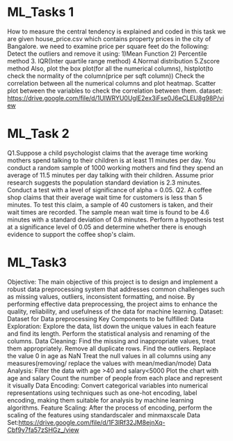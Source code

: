 # ML_Tasks 1
How to measure the central tendency is explained and coded in this task we are given house_price.csv which contains property prices in the city of Bangalore. we need to examine price per square feet do the following: Detect the outliers and remove it using: 
1)Mean Function 
2) Percentile method 
3. IQR(Inter quartile range method) 
4.Normal distribution 
5.Zscore method Also, plot the box plot(for all the numerical columns), histplot(to check the normality of the column(price per sqft column)) Check the correlation between all the numerical columns and plot heatmap. Scatter plot between the variables to check the correlation between them. 
dataset: https://drive.google.com/file/d/1UlWRYU0UglE2ex3iFse0J6eCLEU8g98P/view
# ML_Task 2
Q1.Suppose a child psychologist claims that the average time working mothers spend talking to their children is at least 11 minutes per day. You conduct a random sample of 1000 working mothers and find they spend an average of 11.5 minutes per day talking with their children. Assume prior research suggests the population standard deviation is 2.3 minutes. Conduct a test with a level of significance of alpha = 0.05.
Q2. A coffee shop claims that their average wait time for customers is less than 5 minutes. To test this claim, a sample of 40 customers is taken, and their wait times are recorded. The sample mean wait time is found to be 4.6 minutes with a standard deviation of 0.8 minutes. Perform a hypothesis test at a significance level of 0.05 and determine whether there is enough evidence to support the coffee shop's claim.
# ML_Task3
Objective: The main objective of this project is to design and implement a robust data preprocessing system that addresses common challenges such as missing values, outliers, inconsistent formatting, and noise. By performing effective data preprocessing, the project aims to enhance the quality, reliability, and usefulness of the data for machine learning. Dataset: Dataset for Data preprocessing Key Components to be fulfilled: Data Exploration: Explore the data, list down the unique values in each feature and find its length. Perform the statistical analysis and renaming of the columns. Data Cleaning: Find the missing and inappropriate values, treat them appropriately. Remove all duplicate rows. Find the outliers. Replace the value 0 in age as NaN Treat the null values in all columns using any measures(removing/ replace the values with mean/median/mode) Data Analysis: Filter the data with age >40 and salary<5000 Plot the chart with age and salary Count the number of people from each place and represent it visually Data Encoding: Convert categorical variables into numerical representations using techniques such as one-hot encoding, label encoding, making them suitable for analysis by machine learning algorithms. Feature Scaling: After the process of encoding, perform the scaling of the features using standardscaler and minmaxscale
Data Set:https://drive.google.com/file/d/1F3lRf32JM8ejnXq-Cbf9y7fa57zSHGz_/view
